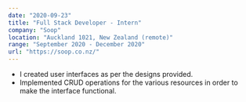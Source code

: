 ```yaml
---
date: "2020-09-23"
title: "Full Stack Developer - Intern"
company: "Soop"
location: "Auckland 1021, New Zealand (remote)"
range: "September 2020 - December 2020"
url: "https://soop.co.nz/"
---
```


- I created user interfaces as per the designs provided.
- Implemented CRUD operations for the various resources in order to make the interface functional.
